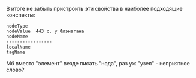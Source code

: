 В итоге не забыть пристроить эти свойства в наиболее подходящие конспекты:

```
nodeType
nodeValue  443 с. у Флэнагана
nodeName
-----------------
localName
tagName

```

Мб вместо "элемент" везде писать "нода", раз уж "узел" - неприятное слово?



